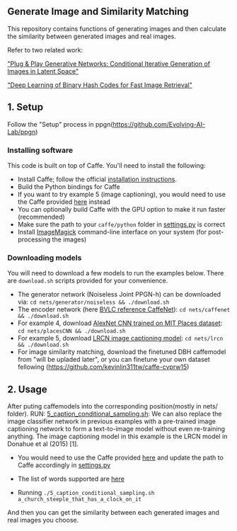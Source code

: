 ## Generate Image and Similarity Matching

This repository contains functions of generating images and then calculate the similarity between generated images and real images.


Refer to two related work:

["Plug & Play Generative Networks: Conditional Iterative Generation of Images in Latent Space"](http://arxiv.org/abs/1612.00005v1)

["Deep Learning of Binary Hash Codes for Fast Image Retrieval"](http://www.cv-foundation.org/openaccess/content_cvpr_workshops_2015/W03/papers/Lin_Deep_Learning_of_2015_CVPR_paper.pdf)

## 1. Setup
Follow the "Setup" process in ppgn(https://github.com/Evolving-AI-Lab/ppgn)

### Installing software
This code is built on top of Caffe. You'll need to install the following:
* Install Caffe; follow the official [installation instructions](http://caffe.berkeleyvision.org/installation.html).
* Build the Python bindings for Caffe
 * If you want to try example 5 (image captioning), you would need to use the Caffe provided [here](https://github.com/anguyen8/caffe_lrcn) instead
* You can optionally build Caffe with the GPU option to make it run faster (recommended)
* Make sure the path to your `caffe/python` folder in [settings.py](settings.py#L2) is correct
* Install [ImageMagick](http://www.imagemagick.org/script/binary-releases.php) command-line interface on your system (for post-processing the images)

### Downloading models
You will need to download a few models to run the examples below. There are `download.sh` scripts provided for your convenience.
* The generator network (Noiseless Joint PPGN-h) can be downloaded via: `cd nets/generator/noiseless && ./download.sh`
* The encoder network (here [BVLC reference CaffeNet](https://github.com/BVLC/caffe/tree/master/models/bvlc_reference_caffenet)): 
`cd nets/caffenet && ./download.sh`
* For example 4, download [AlexNet CNN trained on MIT Places dataset](http://places.csail.mit.edu/): `cd nets/placesCNN && ./download.sh`
* For example 5, download [LRCN image captioning model](http://jeffdonahue.com/lrcn): `cd nets/lrcn && ./download.sh`
* For image similarity matching, download the finetuned DBH caffemodel from "will be upladed later", or you can finetune your own dataset fellowing (https://github.com/kevinlin311tw/caffe-cvprw15)

## 2. Usage
After puting caffemodels into the corresponding position(mostly in nets/ folder). RUN:
[5_caption_conditional_sampling.sh](5_caption_conditional_sampling.sh): We can also replace the image classifier network in previous examples with a pre-trained image captioning network to form a text-to-image model without even re-training anything. The image captioning model in this example is the LRCN model in Donahue et al (2015) [1]. 
* You would need to use the Caffe provided [here](https://github.com/anguyen8/caffe_lrcn) and update the path to Caffe accordingly in [settings.py](settings.py#L2)
* The list of words supported are [here](misc/vocabulary.txt)

* Running `./5_caption_conditional_sampling.sh a_church_steeple_that_has_a_clock_on_it` 

And then you can get the similarity between each generated images and real images you choose.



